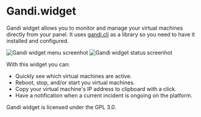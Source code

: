 # Gandi.widget

Gandi widget allows you to monitor and manage your virtual machines directly from your panel.
It uses [gandi.cli](https://github.com/Gandi/gandi.cli) as a library so you need to have it installed and configured.

![Gandi widget menu screenhot](http://i.imgur.com/fTgNRbD.png)
![Gandi widget status screenhot](http://i.imgur.com/A5x3MjL.png)

With this widget you can:

* Quickly see which virtual machines are active.
* Reboot, stop, and/or start you virtual machines.
* Copy your virtual machine's IP address to clipboard with a click.
* Have a notification when a current incident is ongoing on the platform.

Gandi widget is licensed under the GPL 3.0.
